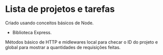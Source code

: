 # Lista de projetos e tarefas
Criado usando conceitos básicos de Node.

- Biblioteca Express.

Métodos básico de HTTP e midlewares local para checar o ID do projeto e global para mostrar a quantidades de requisições feitas.
